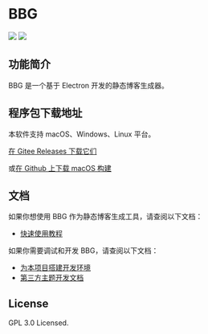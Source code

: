 BBG
===

![](https://img.shields.io/badge/开发环境-Node_v16.6.1-blue)
![](https://img.shields.io/badge/开发框架-Electron_v13.1.6-green)


## 功能简介

BBG 是一个基于 Electron 开发的静态博客生成器。

## 程序包下载地址

本软件支持 macOS、Windows、Linux 平台。

[在 Gitee Releases 下载它们](https://gitee.com/baiyang-lzy/bbg/releases)

或[在 Github 上下载 macOS 构建](https://github.com/scientificworld/bbg_mac_build)

## 文档

如果你想使用 BBG 作为静态博客生成工具，请查阅以下文档：

* [快速使用教程](./Docs/Quick_Start.md)

如果你需要调试和开发 BBG，请查阅以下文档：

* [为本项目搭建开发环境](./Docs/Developer_Guide.md)
* [第三方主题开发文档](./Docs/Theme_Developing.md)

## License

GPL 3.0 Licensed.
